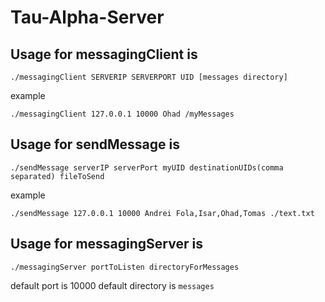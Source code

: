 # Tau-Alpha-Server

## Usage for messagingClient is

```
./messagingClient SERVERIP SERVERPORT UID [messages directory]
```
example
```
./messagingClient 127.0.0.1 10000 Ohad /myMessages
```

## Usage for sendMessage is

```
./sendMessage serverIP serverPort myUID destinationUIDs(comma separated) fileToSend
```
example
```
./sendMessage 127.0.0.1 10000 Andrei Fola,Isar,Ohad,Tomas ./text.txt
```

## Usage for messagingServer is

```
./messagingServer portToListen directoryForMessages
```
default port is 10000
default directory is ```messages```

